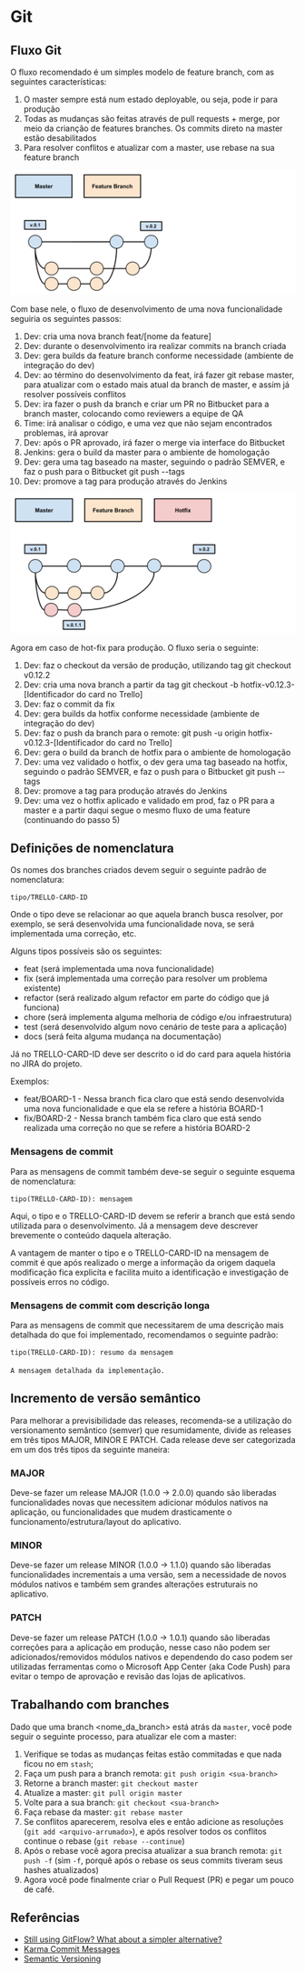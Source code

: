 # Git

## Fluxo Git

O fluxo recomendado é um simples modelo de feature branch, com as seguintes características:

1. O master sempre está num estado deployable, ou seja, pode ir para produção
2. Todas as mudanças são feitas através de pull requests + merge, por meio da crianção de features branches. Os commits direto na master estão desabilitados
3. Para resolver conflitos e atualizar com a master, use rebase na sua feature branch

![](assets/images/git/feature-branches.svg)

Com base nele, o fluxo de desenvolvimento de uma nova funcionalidade seguiria os seguintes passos:

1. Dev: cria uma nova branch feat/[nome da feature]
2. Dev: durante o desenvolvimento ira realizar commits na branch criada
3. Dev: gera builds da feature branch conforme necessidade (ambiente de integração do dev)
4. Dev: ao término do desenvolvimento da feat, irá fazer git rebase master, para atualizar com o estado mais atual da branch de master, e assim já resolver possíveis conflitos
5. Dev: ira fazer o push da branch e criar um PR no Bitbucket para a branch master, colocando como reviewers a equipe de QA
6. Time: irá analisar o código, e uma vez que não sejam encontrados problemas, irá aprovar
7. Dev: após o PR aprovado, irá fazer o merge via interface do Bitbucket
8. Jenkins: gera o build da master para o ambiente de homologação
9. Dev: gera uma tag baseado na master, seguindo o padrão SEMVER, e faz o push para o Bitbucket git push --tags
10. Dev: promove a tag para produção através do Jenkins

![](assets/images/git/hotfix-branches.svg)

Agora em caso de hot-fix para produção. O fluxo seria o seguinte:

1. Dev: faz o checkout da versão de produção, utilizando tag git checkout v0.12.2
2. Dev: cria uma nova branch a partir da tag git checkout -b hotfix-v0.12.3-[Identificador do card no Trello]
3. Dev: faz o commit da fix
4. Dev: gera builds da hotfix conforme necessidade (ambiente de integração do dev)
5. Dev: faz o push da branch para o remote: git push -u origin hotfix-v0.12.3-[Identificador do card no Trello]
6. Dev: gera o build da branch de hotfix para o ambiente de homologação
7. Dev: uma vez validado o hotfix, o dev gera uma tag baseado na hotfix, seguindo o padrão SEMVER, e faz o push para o Bitbucket git push --tags
8. Dev: promove a tag para produção através do Jenkins
9. Dev: uma vez o hotfix aplicado e validado em prod, faz o PR para a master e a partir daqui segue o mesmo fluxo de uma feature (continuando do passo 5)

## Definições de nomenclatura
Os nomes dos branches criados devem seguir o seguinte padrão de nomenclatura:

```
tipo/TRELLO-CARD-ID
```

Onde o tipo deve se relacionar ao que aquela branch busca resolver, por exemplo, se será desenvolvida uma funcionalidade nova, se será implementada uma correção, etc.

Alguns tipos possíveis são os seguintes:

* feat (será implementada uma nova funcionalidade)
* fix (será implementada uma correção para resolver um problema existente)
* refactor (será realizado algum refactor em parte do código que já funciona)
* chore (será implementa alguma melhoria de código e/ou infraestrutura)
* test (será desenvolvido algum novo cenário de teste para a aplicação)
* docs (será feita alguma mudança na documentação)

Já no TRELLO-CARD-ID deve ser descrito o id do card para aquela história no JIRA do projeto.

Exemplos:

* feat/BOARD-1 - Nessa branch fica claro que está sendo desenvolvida uma nova funcionalidade e que ela se refere a história BOARD-1
* fix/BOARD-2 - Nessa branch também fica claro que está sendo realizada uma correção no que se refere a história BOARD-2

### Mensagens de commit
Para as mensagens de commit também deve-se seguir o seguinte esquema de nomenclatura:

```
tipo(TRELLO-CARD-ID): mensagem
```

Aqui, o tipo e o TRELLO-CARD-ID devem se referir a branch que está sendo utilizada para o desenvolvimento. Já a mensagem deve descrever brevemente o conteúdo daquela alteração.

A vantagem de manter o tipo e o TRELLO-CARD-ID na mensagem de commit é que após realizado o merge a informação da origem daquela modificação fica explicíta e facilita muito a identificação e investigação de possíveis erros no código.

### Mensagens de commit com descrição longa
Para as mensagens de commit que necessitarem de uma descrição mais detalhada do que foi implementado, recomendamos o seguinte padrão:

```
tipo(TRELLO-CARD-ID): resumo da mensagem

A mensagem detalhada da implementação.
```

## Incremento de versão semântico

Para melhorar a previsibilidade das releases, recomenda-se a utilização do versionamento semântico (semver) que resumidamente, divide as releases em três tipos MAJOR, MINOR E PATCH. Cada release deve ser categorizada em um dos três tipos da seguinte maneira:

### MAJOR

Deve-se fazer um release MAJOR (1.0.0 -> 2.0.0) quando são liberadas funcionalidades novas que necessitem adicionar módulos nativos na aplicação, ou funcionalidades que mudem drasticamente o funcionamento/estrutura/layout do aplicativo.

### MINOR

Deve-se fazer um release MINOR (1.0.0 -> 1.1.0) quando são liberadas funcionalidades incrementais a uma versão, sem a necessidade de novos módulos nativos e também sem grandes alterações estruturais no aplicativo.

### PATCH

Deve-se fazer um release PATCH (1.0.0 -> 1.0.1) quando são liberadas correções para a aplicação em produção, nesse caso não podem ser adicionados/removidos módulos nativos e dependendo do caso podem ser utilizadas ferramentas como o Microsoft App Center (aka Code Push) para evitar o tempo de aprovação e revisão das lojas de aplicativos.

## Trabalhando com branches

Dado que uma branch <nome_da_branch> está atrás da `master`, você pode seguir o seguinte processo, para atualizar ele com a master:

 1. Verifique se todas as mudanças feitas estão commitadas e que nada ficou no em `stash`;
 2. Faça um push para a branch remota: `git push origin <sua-branch>`
 3. Retorne a branch master: `git checkout master`
 4. Atualize a master: `git pull origin master`
 5. Volte para a sua branch: `git checkout <sua-branch>`
 6. Faça rebase da master: `git rebase master`
 7. Se conflitos aparecerem, resolva eles e então adicione as resoluções (`git add <arquivo-arrumado>`), e após resolver todos os conflitos continue o rebase (`git rebase --continue`)
 8. Após o rebase você agora precisa atualizar a sua branch remota: `git push -f` (sim `-f`, porquê após o rebase os seus commits tiveram seus hashes atualizados)
 9. Agora você pode finalmente criar o Pull Request (PR) e pegar um pouco de café.


 ## Referências

 * [Still using GitFlow? What about a simpler alternative?](https://hackernoon.com/still-using-gitflow-what-about-a-simpler-alternative-74aa9a46b9a3)
 * [Karma Commit Messages](http://karma-runner.github.io/1.0/dev/git-commit-msg.html)
 * [Semantic Versioning](https://semver.org/)
